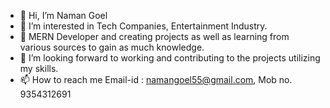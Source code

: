 - 👋 Hi, I’m Naman Goel
- 👀 I’m interested in Tech Companies, Entertainment Industry.
- 🌱 MERN Developer and creating projects as well as learning from various sources to gain as much knowledge.
- 💞️ I’m looking forward to working and contributing to the projects utilizing my skills.
- 📫 How to reach me Email-id : namangoel55@gmail.com, Mob no. 9354312691

<!---
NMNKMR/NMNKMR is a ✨ special ✨ repository because its `README.md` (this file) appears on your GitHub profile.
You can click the Preview link to take a look at your changes.
--->
